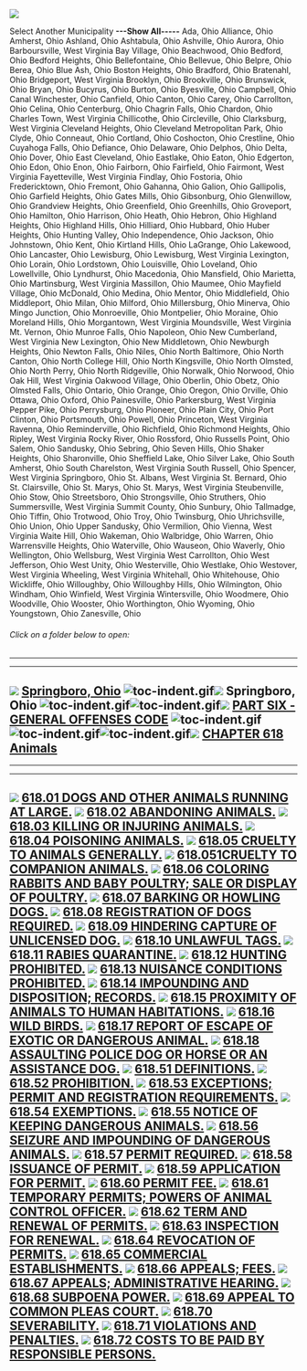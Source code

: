 [![](lpext51e7.bmp?f=images&fn=whdHelp.bmp&2.0)](http://www.conwaygreene.com/WHDHelp/index.htm)

Select Another Municipality **---Show All-----** Ada, Ohio Alliance,
Ohio Amherst, Ohio Ashland, Ohio Ashtabula, Ohio Ashville, Ohio Aurora,
Ohio Barboursville, West Virginia Bay Village, Ohio Beachwood, Ohio
Bedford, Ohio Bedford Heights, Ohio Bellefontaine, Ohio Bellevue, Ohio
Belpre, Ohio Berea, Ohio Blue Ash, Ohio Boston Heights, Ohio Bradford,
Ohio Bratenahl, Ohio Bridgeport, West Virginia Brooklyn, Ohio
Brookville, Ohio Brunswick, Ohio Bryan, Ohio Bucyrus, Ohio Burton, Ohio
Byesville, Ohio Campbell, Ohio Canal Winchester, Ohio Canfield, Ohio
Canton, Ohio Carey, Ohio Carrollton, Ohio Celina, Ohio Centerburg, Ohio
Chagrin Falls, Ohio Chardon, Ohio Charles Town, West Virginia
Chillicothe, Ohio Circleville, Ohio Clarksburg, West Virginia Cleveland
Heights, Ohio Cleveland Metropolitan Park, Ohio Clyde, Ohio Conneaut,
Ohio Cortland, Ohio Coshocton, Ohio Crestline, Ohio Cuyahoga Falls, Ohio
Defiance, Ohio Delaware, Ohio Delphos, Ohio Delta, Ohio Dover, Ohio East
Cleveland, Ohio Eastlake, Ohio Eaton, Ohio Edgerton, Ohio Edon, Ohio
Enon, Ohio Fairborn, Ohio Fairfield, Ohio Fairmont, West Virginia
Fayetteville, West Virginia Findlay, Ohio Fostoria, Ohio Fredericktown,
Ohio Fremont, Ohio Gahanna, Ohio Galion, Ohio Gallipolis, Ohio Garfield
Heights, Ohio Gates Mills, Ohio Gibsonburg, Ohio Glenwillow, Ohio
Grandview Heights, Ohio Greenfield, Ohio Greenhills, Ohio Groveport,
Ohio Hamilton, Ohio Harrison, Ohio Heath, Ohio Hebron, Ohio Highland
Heights, Ohio Highland Hills, Ohio Hilliard, Ohio Hubbard, Ohio Huber
Heights, Ohio Hunting Valley, Ohio Independence, Ohio Jackson, Ohio
Johnstown, Ohio Kent, Ohio Kirtland Hills, Ohio LaGrange, Ohio Lakewood,
Ohio Lancaster, Ohio Lewisburg, Ohio Lewisburg, West Virginia Lexington,
Ohio Lorain, Ohio Lordstown, Ohio Louisville, Ohio Loveland, Ohio
Lowellville, Ohio Lyndhurst, Ohio Macedonia, Ohio Mansfield, Ohio
Marietta, Ohio Martinsburg, West Virginia Massillon, Ohio Maumee, Ohio
Mayfield Village, Ohio McDonald, Ohio Medina, Ohio Mentor, Ohio
Middlefield, Ohio Middleport, Ohio Milan, Ohio Milford, Ohio
Millersburg, Ohio Minerva, Ohio Mingo Junction, Ohio Monroeville, Ohio
Montpelier, Ohio Moraine, Ohio Moreland Hills, Ohio Morgantown, West
Virginia Moundsville, West Virginia Mt. Vernon, Ohio Munroe Falls, Ohio
Napoleon, Ohio New Cumberland, West Virginia New Lexington, Ohio New
Middletown, Ohio Newburgh Heights, Ohio Newton Falls, Ohio Niles, Ohio
North Baltimore, Ohio North Canton, Ohio North College Hill, Ohio North
Kingsville, Ohio North Olmsted, Ohio North Perry, Ohio North Ridgeville,
Ohio Norwalk, Ohio Norwood, Ohio Oak Hill, West Virginia Oakwood
Village, Ohio Oberlin, Ohio Obetz, Ohio Olmsted Falls, Ohio Ontario,
Ohio Orange, Ohio Oregon, Ohio Orville, Ohio Ottawa, Ohio Oxford, Ohio
Painesville, Ohio Parkersburg, West Virginia Pepper Pike, Ohio
Perrysburg, Ohio Pioneer, Ohio Plain City, Ohio Port Clinton, Ohio
Portsmouth, Ohio Powell, Ohio Princeton, West Virginia Ravenna, Ohio
Reminderville, Ohio Richfield, Ohio Richmond Heights, Ohio Ripley, West
Virginia Rocky River, Ohio Rossford, Ohio Russells Point, Ohio Salem,
Ohio Sandusky, Ohio Sebring, Ohio Seven Hills, Ohio Shaker Heights, Ohio
Sharonville, Ohio Sheffield Lake, Ohio Silver Lake, Ohio South Amherst,
Ohio South Charelston, West Virginia South Russell, Ohio Spencer, West
Virginia Springboro, Ohio St. Albans, West Virginia St. Bernard, Ohio
St. Clairsville, Ohio St. Marys, Ohio St. Marys, West Virginia
Steubenville, Ohio Stow, Ohio Streetsboro, Ohio Strongsville, Ohio
Struthers, Ohio Summersville, West Virginia Summit County, Ohio Sunbury,
Ohio Tallmadge, Ohio Tiffin, Ohio Trotwood, Ohio Troy, Ohio Twinsburg,
Ohio Uhrichsville, Ohio Union, Ohio Upper Sandusky, Ohio Vermilion, Ohio
Vienna, West Virginia Waite Hill, Ohio Wakeman, Ohio Walbridge, Ohio
Warren, Ohio Warrensville Heights, Ohio Waterville, Ohio Wauseon, Ohio
Waverly, Ohio Wellington, Ohio Wellsburg, West Virginia West Carrollton,
Ohio West Jefferson, Ohio West Unity, Ohio Westerville, Ohio Westlake,
Ohio Westover, West Virginia Wheeling, West Virginia Whitehall, Ohio
Whitehouse, Ohio Wickliffe, Ohio Willoughby, Ohio Willoughby Hills, Ohio
Wilmington, Ohio Windham, Ohio Winfield, West Virginia Wintersville,
Ohio Woodmere, Ohio Woodville, Ohio Wooster, Ohio Worthington, Ohio
Wyoming, Ohio Youngstown, Ohio Zanesville, Ohio

###### Click on a folder below to open:

* * * * *

  ------------------------------------------------------------------------------------------------------------------------------------------------------------------------------------------------------------------------------------------------------------------------------------------------------------------------------------------------------------------------------------------------------------------------------
  [![](lpext0b6d.gif?f=images&fn=toc-expand.gif&2.0)](lpextf892.html?f=templates&fn=tools-contents.htm&cp=%2F&2.0) [Springboro, Ohio](lpext/indexee20.html?fn=document-frame.htm&f=templates&2.0)
  ![toc-indent.gif](lpextb702.gif?f=images&fn=toc-indent.gif&2.0)[![](lpext0b6d.gif?f=images&fn=toc-expand.gif&2.0)](lpextda37.html?f=templates&fn=tools-contents.htm&cp=Springboro&2.0) Springboro, Ohio
  ![toc-indent.gif](lpextb702.gif?f=images&fn=toc-indent.gif&2.0)![toc-indent.gif](lpextb702.gif?f=images&fn=toc-indent.gif&2.0)[![](lpext0b6d.gif?f=images&fn=toc-expand.gif&2.0)](lpext2dc0.html?f=templates&fn=tools-contents.htm&cp=Springboro%2F28a2&2.0) [PART SIX - GENERAL OFFENSES CODE](lpext/Springboro/28a2a412.html?fn=document-frame.htm&f=templates&2.0)
  ![toc-indent.gif](lpextb702.gif?f=images&fn=toc-indent.gif&2.0)![toc-indent.gif](lpextb702.gif?f=images&fn=toc-indent.gif&2.0)![toc-indent.gif](lpextb702.gif?f=images&fn=toc-indent.gif&2.0)[![](lpext0b6d.gif?f=images&fn=toc-expand.gif&2.0)](lpext/Springboro/28a2/2ba7a412.html?fn=document-frame.htm&f=templates&2.0) [CHAPTER 618 Animals](lpext/Springboro/28a2/2ba7a412.html?fn=document-frame.htm&f=templates&2.0)
  ------------------------------------------------------------------------------------------------------------------------------------------------------------------------------------------------------------------------------------------------------------------------------------------------------------------------------------------------------------------------------------------------------------------------------

* * * * *

  -------------------------------------------------------------------------------------------------------------------------------------------------------------------------------------------------------------------------------------------------------------------------------------------
  [![](lpextdb7c.gif?f=images&fn=toc-leaf.gif&2.0)](lpext/Springboro/28a2/2ba7/2be0a412.html?fn=document-frame.htm&f=templates&2.0) [618.01 DOGS AND OTHER ANIMALS RUNNING AT LARGE.](lpext/Springboro/28a2/2ba7/2be0a412.html?fn=document-frame.htm&f=templates&2.0)
  [![](lpextdb7c.gif?f=images&fn=toc-leaf.gif&2.0)](lpext/Springboro/28a2/2ba7/2beca412.html?fn=document-frame.htm&f=templates&2.0) [618.02 ABANDONING ANIMALS.](lpext/Springboro/28a2/2ba7/2beca412.html?fn=document-frame.htm&f=templates&2.0)
  [![](lpextdb7c.gif?f=images&fn=toc-leaf.gif&2.0)](lpext/Springboro/28a2/2ba7/2bf2a412.html?fn=document-frame.htm&f=templates&2.0) [618.03 KILLING OR INJURING ANIMALS.](lpext/Springboro/28a2/2ba7/2bf2a412.html?fn=document-frame.htm&f=templates&2.0)
  [![](lpextdb7c.gif?f=images&fn=toc-leaf.gif&2.0)](lpext/Springboro/28a2/2ba7/2bf9a412.html?fn=document-frame.htm&f=templates&2.0) [618.04 POISONING ANIMALS.](lpext/Springboro/28a2/2ba7/2bf9a412.html?fn=document-frame.htm&f=templates&2.0)
  [![](lpextdb7c.gif?f=images&fn=toc-leaf.gif&2.0)](lpext/Springboro/28a2/2ba7/2bfea412.html?fn=document-frame.htm&f=templates&2.0) [618.05 CRUELTY TO ANIMALS GENERALLY.](lpext/Springboro/28a2/2ba7/2bfea412.html?fn=document-frame.htm&f=templates&2.0)
  [![](lpextdb7c.gif?f=images&fn=toc-leaf.gif&2.0)](lpext/Springboro/28a2/2ba7/2c0ba412.html?fn=document-frame.htm&f=templates&2.0) [618.051CRUELTY TO COMPANION ANIMALS.](lpext/Springboro/28a2/2ba7/2c0ba412.html?fn=document-frame.htm&f=templates&2.0)
  [![](lpextdb7c.gif?f=images&fn=toc-leaf.gif&2.0)](lpext/Springboro/28a2/2ba7/2c28a412.html?fn=document-frame.htm&f=templates&2.0) [618.06 COLORING RABBITS AND BABY POULTRY; SALE OR DISPLAY OF POULTRY.](lpext/Springboro/28a2/2ba7/2c28a412.html?fn=document-frame.htm&f=templates&2.0)
  [![](lpextdb7c.gif?f=images&fn=toc-leaf.gif&2.0)](lpext/Springboro/28a2/2ba7/2c2ea412.html?fn=document-frame.htm&f=templates&2.0) [618.07 BARKING OR HOWLING DOGS.](lpext/Springboro/28a2/2ba7/2c2ea412.html?fn=document-frame.htm&f=templates&2.0)
  [![](lpextdb7c.gif?f=images&fn=toc-leaf.gif&2.0)](lpext/Springboro/28a2/2ba7/2c33a412.html?fn=document-frame.htm&f=templates&2.0) [618.08 REGISTRATION OF DOGS REQUIRED.](lpext/Springboro/28a2/2ba7/2c33a412.html?fn=document-frame.htm&f=templates&2.0)
  [![](lpextdb7c.gif?f=images&fn=toc-leaf.gif&2.0)](lpext/Springboro/28a2/2ba7/2c38a412.html?fn=document-frame.htm&f=templates&2.0) [618.09 HINDERING CAPTURE OF UNLICENSED DOG.](lpext/Springboro/28a2/2ba7/2c38a412.html?fn=document-frame.htm&f=templates&2.0)
  [![](lpextdb7c.gif?f=images&fn=toc-leaf.gif&2.0)](lpext/Springboro/28a2/2ba7/2c3ea412.html?fn=document-frame.htm&f=templates&2.0) [618.10 UNLAWFUL TAGS.](lpext/Springboro/28a2/2ba7/2c3ea412.html?fn=document-frame.htm&f=templates&2.0)
  [![](lpextdb7c.gif?f=images&fn=toc-leaf.gif&2.0)](lpext/Springboro/28a2/2ba7/2c44a412.html?fn=document-frame.htm&f=templates&2.0) [618.11 RABIES QUARANTINE.](lpext/Springboro/28a2/2ba7/2c44a412.html?fn=document-frame.htm&f=templates&2.0)
  [![](lpextdb7c.gif?f=images&fn=toc-leaf.gif&2.0)](lpext/Springboro/28a2/2ba7/2c50a412.html?fn=document-frame.htm&f=templates&2.0) [618.12 HUNTING PROHIBITED.](lpext/Springboro/28a2/2ba7/2c50a412.html?fn=document-frame.htm&f=templates&2.0)
  [![](lpextdb7c.gif?f=images&fn=toc-leaf.gif&2.0)](lpext/Springboro/28a2/2ba7/2c55a412.html?fn=document-frame.htm&f=templates&2.0) [618.13 NUISANCE CONDITIONS PROHIBITED.](lpext/Springboro/28a2/2ba7/2c55a412.html?fn=document-frame.htm&f=templates&2.0)
  [![](lpextdb7c.gif?f=images&fn=toc-leaf.gif&2.0)](lpext/Springboro/28a2/2ba7/2c5aa412.html?fn=document-frame.htm&f=templates&2.0) [618.14 IMPOUNDING AND DISPOSITION; RECORDS.](lpext/Springboro/28a2/2ba7/2c5aa412.html?fn=document-frame.htm&f=templates&2.0)
  [![](lpextdb7c.gif?f=images&fn=toc-leaf.gif&2.0)](lpext/Springboro/28a2/2ba7/2c5fa412.html?fn=document-frame.htm&f=templates&2.0) [618.15 PROXIMITY OF ANIMALS TO HUMAN HABITATIONS.](lpext/Springboro/28a2/2ba7/2c5fa412.html?fn=document-frame.htm&f=templates&2.0)
  [![](lpextdb7c.gif?f=images&fn=toc-leaf.gif&2.0)](lpext/Springboro/28a2/2ba7/2c64a412.html?fn=document-frame.htm&f=templates&2.0) [618.16 WILD BIRDS.](lpext/Springboro/28a2/2ba7/2c64a412.html?fn=document-frame.htm&f=templates&2.0)
  [![](lpextdb7c.gif?f=images&fn=toc-leaf.gif&2.0)](lpext/Springboro/28a2/2ba7/2c69a412.html?fn=document-frame.htm&f=templates&2.0) [618.17 REPORT OF ESCAPE OF EXOTIC OR DANGEROUS ANIMAL.](lpext/Springboro/28a2/2ba7/2c69a412.html?fn=document-frame.htm&f=templates&2.0)
  [![](lpextdb7c.gif?f=images&fn=toc-leaf.gif&2.0)](lpext/Springboro/28a2/2ba7/2c73a412.html?fn=document-frame.htm&f=templates&2.0) [618.18 ASSAULTING POLICE DOG OR HORSE OR AN ASSISTANCE DOG.](lpext/Springboro/28a2/2ba7/2c73a412.html?fn=document-frame.htm&f=templates&2.0)
  [![](lpextdb7c.gif?f=images&fn=toc-leaf.gif&2.0)](lpext/Springboro/28a2/2ba7/2caea412.html?fn=document-frame.htm&f=templates&2.0) [618.51 DEFINITIONS.](lpext/Springboro/28a2/2ba7/2caea412.html?fn=document-frame.htm&f=templates&2.0)
  [![](lpextdb7c.gif?f=images&fn=toc-leaf.gif&2.0)](lpext/Springboro/28a2/2ba7/2cb6a412.html?fn=document-frame.htm&f=templates&2.0) [618.52 PROHIBITION.](lpext/Springboro/28a2/2ba7/2cb6a412.html?fn=document-frame.htm&f=templates&2.0)
  [![](lpextdb7c.gif?f=images&fn=toc-leaf.gif&2.0)](lpext/Springboro/28a2/2ba7/2cbaa412.html?fn=document-frame.htm&f=templates&2.0) [618.53 EXCEPTIONS; PERMIT AND REGISTRATION REQUIREMENTS.](lpext/Springboro/28a2/2ba7/2cbaa412.html?fn=document-frame.htm&f=templates&2.0)
  [![](lpextdb7c.gif?f=images&fn=toc-leaf.gif&2.0)](lpext/Springboro/28a2/2ba7/2cc2a412.html?fn=document-frame.htm&f=templates&2.0) [618.54 EXEMPTIONS.](lpext/Springboro/28a2/2ba7/2cc2a412.html?fn=document-frame.htm&f=templates&2.0)
  [![](lpextdb7c.gif?f=images&fn=toc-leaf.gif&2.0)](lpext/Springboro/28a2/2ba7/2cc6a412.html?fn=document-frame.htm&f=templates&2.0) [618.55 NOTICE OF KEEPING DANGEROUS ANIMALS.](lpext/Springboro/28a2/2ba7/2cc6a412.html?fn=document-frame.htm&f=templates&2.0)
  [![](lpextdb7c.gif?f=images&fn=toc-leaf.gif&2.0)](lpext/Springboro/28a2/2ba7/2ccaa412.html?fn=document-frame.htm&f=templates&2.0) [618.56 SEIZURE AND IMPOUNDING OF DANGEROUS ANIMALS.](lpext/Springboro/28a2/2ba7/2ccaa412.html?fn=document-frame.htm&f=templates&2.0)
  [![](lpextdb7c.gif?f=images&fn=toc-leaf.gif&2.0)](lpext/Springboro/28a2/2ba7/2ccfa412.html?fn=document-frame.htm&f=templates&2.0) [618.57 PERMIT REQUIRED.](lpext/Springboro/28a2/2ba7/2ccfa412.html?fn=document-frame.htm&f=templates&2.0)
  [![](lpextdb7c.gif?f=images&fn=toc-leaf.gif&2.0)](lpext/Springboro/28a2/2ba7/2cd5a412.html?fn=document-frame.htm&f=templates&2.0) [618.58 ISSUANCE OF PERMIT.](lpext/Springboro/28a2/2ba7/2cd5a412.html?fn=document-frame.htm&f=templates&2.0)
  [![](lpextdb7c.gif?f=images&fn=toc-leaf.gif&2.0)](lpext/Springboro/28a2/2ba7/2cd9a412.html?fn=document-frame.htm&f=templates&2.0) [618.59 APPLICATION FOR PERMIT.](lpext/Springboro/28a2/2ba7/2cd9a412.html?fn=document-frame.htm&f=templates&2.0)
  [![](lpextdb7c.gif?f=images&fn=toc-leaf.gif&2.0)](lpext/Springboro/28a2/2ba7/2ce8a412.html?fn=document-frame.htm&f=templates&2.0) [618.60 PERMIT FEE.](lpext/Springboro/28a2/2ba7/2ce8a412.html?fn=document-frame.htm&f=templates&2.0)
  [![](lpextdb7c.gif?f=images&fn=toc-leaf.gif&2.0)](lpext/Springboro/28a2/2ba7/2ceca412.html?fn=document-frame.htm&f=templates&2.0) [618.61 TEMPORARY PERMITS; POWERS OF ANIMAL CONTROL OFFICER.](lpext/Springboro/28a2/2ba7/2ceca412.html?fn=document-frame.htm&f=templates&2.0)
  [![](lpextdb7c.gif?f=images&fn=toc-leaf.gif&2.0)](lpext/Springboro/28a2/2ba7/2cf0a412.html?fn=document-frame.htm&f=templates&2.0) [618.62 TERM AND RENEWAL OF PERMITS.](lpext/Springboro/28a2/2ba7/2cf0a412.html?fn=document-frame.htm&f=templates&2.0)
  [![](lpextdb7c.gif?f=images&fn=toc-leaf.gif&2.0)](lpext/Springboro/28a2/2ba7/2cf3a412.html?fn=document-frame.htm&f=templates&2.0) [618.63 INSPECTION FOR RENEWAL.](lpext/Springboro/28a2/2ba7/2cf3a412.html?fn=document-frame.htm&f=templates&2.0)
  [![](lpextdb7c.gif?f=images&fn=toc-leaf.gif&2.0)](lpext/Springboro/28a2/2ba7/2cf6a412.html?fn=document-frame.htm&f=templates&2.0) [618.64 REVOCATION OF PERMITS.](lpext/Springboro/28a2/2ba7/2cf6a412.html?fn=document-frame.htm&f=templates&2.0)
  [![](lpextdb7c.gif?f=images&fn=toc-leaf.gif&2.0)](lpext/Springboro/28a2/2ba7/2cf9a412.html?fn=document-frame.htm&f=templates&2.0) [618.65 COMMERCIAL ESTABLISHMENTS.](lpext/Springboro/28a2/2ba7/2cf9a412.html?fn=document-frame.htm&f=templates&2.0)
  [![](lpextdb7c.gif?f=images&fn=toc-leaf.gif&2.0)](lpext/Springboro/28a2/2ba7/2cfea412.html?fn=document-frame.htm&f=templates&2.0) [618.66 APPEALS; FEES.](lpext/Springboro/28a2/2ba7/2cfea412.html?fn=document-frame.htm&f=templates&2.0)
  [![](lpextdb7c.gif?f=images&fn=toc-leaf.gif&2.0)](lpext/Springboro/28a2/2ba7/2d0aa412.html?fn=document-frame.htm&f=templates&2.0) [618.67 APPEALS; ADMINISTRATIVE HEARING.](lpext/Springboro/28a2/2ba7/2d0aa412.html?fn=document-frame.htm&f=templates&2.0)
  [![](lpextdb7c.gif?f=images&fn=toc-leaf.gif&2.0)](lpext/Springboro/28a2/2ba7/2d0da412.html?fn=document-frame.htm&f=templates&2.0) [618.68 SUBPOENA POWER.](lpext/Springboro/28a2/2ba7/2d0da412.html?fn=document-frame.htm&f=templates&2.0)
  [![](lpextdb7c.gif?f=images&fn=toc-leaf.gif&2.0)](lpext/Springboro/28a2/2ba7/2d11a412.html?fn=document-frame.htm&f=templates&2.0) [618.69 APPEAL TO COMMON PLEAS COURT.](lpext/Springboro/28a2/2ba7/2d11a412.html?fn=document-frame.htm&f=templates&2.0)
  [![](lpextdb7c.gif?f=images&fn=toc-leaf.gif&2.0)](lpext/Springboro/28a2/2ba7/2d15a412.html?fn=document-frame.htm&f=templates&2.0) [618.70 SEVERABILITY.](lpext/Springboro/28a2/2ba7/2d15a412.html?fn=document-frame.htm&f=templates&2.0)
  [![](lpextdb7c.gif?f=images&fn=toc-leaf.gif&2.0)](lpext/Springboro/28a2/2ba7/2d19a412.html?fn=document-frame.htm&f=templates&2.0) [618.71 VIOLATIONS AND PENALTIES.](lpext/Springboro/28a2/2ba7/2d19a412.html?fn=document-frame.htm&f=templates&2.0)
  [![](lpextdb7c.gif?f=images&fn=toc-leaf.gif&2.0)](lpext/Springboro/28a2/2ba7/2d1ca412.html?fn=document-frame.htm&f=templates&2.0) [618.72 COSTS TO BE PAID BY RESPONSIBLE PERSONS.](lpext/Springboro/28a2/2ba7/2d1ca412.html?fn=document-frame.htm&f=templates&2.0)
  -------------------------------------------------------------------------------------------------------------------------------------------------------------------------------------------------------------------------------------------------------------------------------------------


